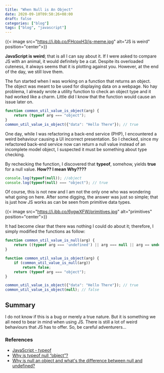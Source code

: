 ```yaml
---
title: "When Null is An Object"
date: 2020-09-10T09:50:26+08:00
draft: false
categories: ["blog"]
tags: ["blog", "javascript"]
---
```


{{< image src="https://i.ibb.co/FHcpxH3/js-meme.jpg" alt="JS is weird" position="center">}}

**JavaScript is weird**; that is all I can say about it. If I were asked to compare JS with an animal, it would definitely be a cat. Despite its overloaded cuteness, it always seems that it is plotting against you. However, at the end of the day, we still love them.

The fun started when I was working on a function that returns an object. The object was meant to be used for displaying data on a webpage. No hay problema, I already wrote a utility function to check an object type and it had worked like a charm. Little did I know that the function would cause an issue later on.

```javascript
function common_util_value_is_object(arg) {
    return (typeof arg === "object");
}
common_util_value_is_object({"data": "Hello There"}); // true
```

One day, while I was refactoring a back-end service (PHP), I encountered a weird behaviour causing a UI incorrect presentation. So I checked, since my refactored back-end service now can return a null value instead of an incomplete model object, I suspected it must be something about type checking.

By rechecking the function, I discovered that **typeof**, somehow, yields **true** for a null value. **How?? I mean Why????**

```javascript
console.log(typeof(null)); //object
console.log(typeof(null) === "object"); // true
```

Of course, this is not new and I am not the only one who was wondering what going on here. After some digging, the answer was just so simple; that is just how JS works as can be seen from primitive data types.

{{< image src="https://i.ibb.co/6ygwXFW/primitives.jpg" alt="primitives" position="center">}}

It had become clear that there was nothing I could do about it; therefore, I simply modified the functions as follow:

```javascript
function common_util_value_is_null(arg) {
    return ((typeof arg === 'undefined') || arg === null || arg == undefined);
}

function common_util_value_is_object(arg) {
    if (common_util_value_is_null(arg))
        return false;
    return (typeof arg === "object");
}

common_util_value_is_object({"data": "Hello There"}); // true
common_util_value_is_object(null); // false
```

## Summary

I do not know if this is a bug or merely a true nature. But it is something we all need to bear in mind when using JS. There is still a lot of weird behaviours that JS has to offer. So, be careful adventurers...

### References

* [JavaScript - typeof](https://developer.mozilla.org/en-US/docs/Web/JavaScript/Reference/Operators/typeof#null)
* [Why is typeof null “object”?](https://stackoverflow.com/questions/18808226/why-is-typeof-null-object)
* [Why is null an object and what's the difference between null and undefined?](https://stackoverflow.com/questions/801032/why-is-null-an-object-and-whats-the-difference-between-null-and-undefined)
